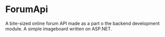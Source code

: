 # ForumApi

A bite-sized online forum API made as a part o the backend development module. A simple imageboard written on ASP.NET.
